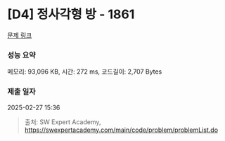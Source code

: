 # [D4] 정사각형 방 - 1861 

[문제 링크](https://swexpertacademy.com/main/code/problem/problemDetail.do?contestProbId=AV5LtJYKDzsDFAXc) 

### 성능 요약

메모리: 93,096 KB, 시간: 272 ms, 코드길이: 2,707 Bytes

### 제출 일자

2025-02-27 15:36



> 출처: SW Expert Academy, https://swexpertacademy.com/main/code/problem/problemList.do